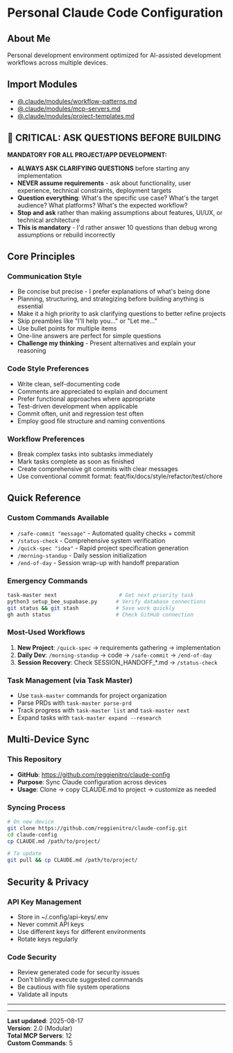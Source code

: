 # Personal Claude Code Configuration

## About Me
Personal development environment optimized for AI-assisted development workflows across multiple devices.

## Import Modules
- [@.claude/modules/workflow-patterns.md](.claude/modules/workflow-patterns.md)
- [@.claude/modules/mcp-servers.md](.claude/modules/mcp-servers.md)
- [@.claude/modules/project-templates.md](.claude/modules/project-templates.md)

## 🚨 CRITICAL: ASK QUESTIONS BEFORE BUILDING
**MANDATORY FOR ALL PROJECT/APP DEVELOPMENT:**
- **ALWAYS ASK CLARIFYING QUESTIONS** before starting any implementation
- **NEVER assume requirements** - ask about functionality, user experience, technical constraints, deployment targets
- **Question everything**: What's the specific use case? What's the target audience? What platforms? What's the expected workflow?
- **Stop and ask** rather than making assumptions about features, UI/UX, or technical architecture
- **This is mandatory** - I'd rather answer 10 questions than debug wrong assumptions or rebuild incorrectly

## Core Principles

### Communication Style
- Be concise but precise - I prefer explanations of what's being done
- Planning, structuring, and strategizing before building anything is essential
- Make it a high priority to ask clarifying questions to better refine projects
- Skip preambles like "I'll help you..." or "Let me..."
- Use bullet points for multiple items
- One-line answers are perfect for simple questions
- **Challenge my thinking** - Present alternatives and explain your reasoning

### Code Style Preferences
- Write clean, self-documenting code
- Comments are appreciated to explain and document
- Prefer functional approaches where appropriate
- Test-driven development when applicable
- Commit often, unit and regression test often
- Employ good file structure and naming conventions

### Workflow Preferences
- Break complex tasks into subtasks immediately
- Mark tasks complete as soon as finished
- Create comprehensive git commits with clear messages
- Use conventional commit format: feat/fix/docs/style/refactor/test/chore

## Quick Reference

### Custom Commands Available
- `/safe-commit "message"` - Automated quality checks + commit
- `/status-check` - Comprehensive system verification
- `/quick-spec "idea"` - Rapid project specification generation
- `/morning-standup` - Daily session initialization
- `/end-of-day` - Session wrap-up with handoff preparation

### Emergency Commands
```bash
task-master next                    # Get next priority task
python3 setup_bee_supabase.py      # Verify database connections
git status && git stash            # Save work quickly
gh auth status                     # Check GitHub connection
```

### Most-Used Workflows
1. **New Project**: `/quick-spec` → requirements gathering → implementation
2. **Daily Dev**: `/morning-standup` → code → `/safe-commit` → `/end-of-day`
3. **Session Recovery**: Check SESSION_HANDOFF_*.md → `/status-check`

### Task Management (via Task Master)
- Use `task-master` commands for project organization
- Parse PRDs with `task-master parse-prd`
- Track progress with `task-master list` and `task-master next`
- Expand tasks with `task-master expand --research`

## Multi-Device Sync

### This Repository
- **GitHub**: https://github.com/reggienitro/claude-config
- **Purpose**: Sync Claude configuration across devices
- **Usage**: Clone → copy CLAUDE.md to project → customize as needed

### Syncing Process
```bash
# On new device
git clone https://github.com/reggienitro/claude-config.git
cd claude-config
cp CLAUDE.md /path/to/project/

# To update
git pull && cp CLAUDE.md /path/to/project/
```

## Security & Privacy

### API Key Management
- Store in ~/.config/api-keys/.env
- Never commit API keys
- Use different keys for different environments
- Rotate keys regularly

### Code Security
- Review generated code for security issues
- Don't blindly execute suggested commands
- Be cautious with file system operations
- Validate all inputs

---

---

**Last updated**: 2025-08-17  
**Version**: 2.0 (Modular)  
**Total MCP Servers**: 12  
**Custom Commands**: 5